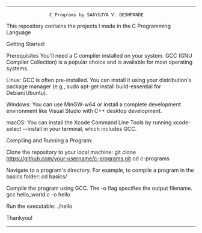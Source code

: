 ******************************************************************************
                    C_Programs by SAAYUJYA V. DESHPANDE
                    
This repository contains the projects I made in the C Programming Language

Getting Started:

Prerequisites
You'll need a C compiler installed on your system. GCC (GNU Compiler Collection) is a popular choice and is available for most operating systems.

Linux: GCC is often pre-installed. You can install it using your distribution's package manager (e.g., sudo apt-get install build-essential for Debian/Ubuntu).

Windows: You can use MinGW-w64 or install a complete development environment like Visual Studio with C++ desktop development.

macOS: You can install the Xcode Command Line Tools by running xcode-select --install in your terminal, which includes GCC.

Compiling and Running a Program:

Clone the repository to your local machine:
git clone https://github.com/your-username/c-programs.git
cd c-programs

Navigate to a program's directory. For example, to compile a program in the basics folder:
cd basics/

Compile the program using GCC. The -o flag specifies the output filename.
gcc hello_world.c -o hello

Run the executable:
./hello

Thankyou!

******************************************************************************
